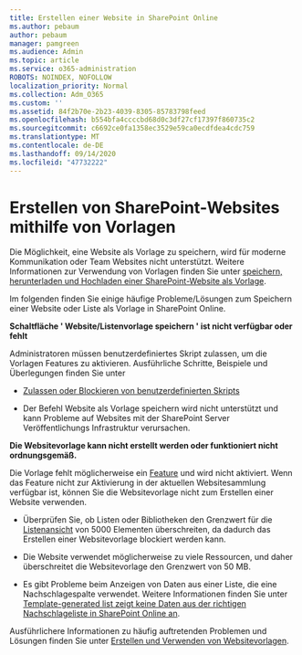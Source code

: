 ```yaml
---
title: Erstellen einer Website in SharePoint Online
ms.author: pebaum
author: pebaum
manager: pamgreen
ms.audience: Admin
ms.topic: article
ms.service: o365-administration
ROBOTS: NOINDEX, NOFOLLOW
localization_priority: Normal
ms.collection: Adm_O365
ms.custom: ''
ms.assetid: 84f2b70e-2b23-4039-8305-85783798feed
ms.openlocfilehash: b554bfa4ccccbd68d0c3df27cf17397f860735c2
ms.sourcegitcommit: c6692ce0fa1358ec3529e59ca0ecdfdea4cdc759
ms.translationtype: MT
ms.contentlocale: de-DE
ms.lasthandoff: 09/14/2020
ms.locfileid: "47732222"
---
```

# <a name="create-sharepoint-sites-using-templates"></a>Erstellen von SharePoint-Websites mithilfe von Vorlagen

Die Möglichkeit, eine Website als Vorlage zu speichern, wird für moderne Kommunikation oder Team Websites nicht unterstützt. Weitere Informationen zur Verwendung von Vorlagen finden Sie unter [speichern, herunterladen und Hochladen einer SharePoint-Website als Vorlage](https://docs.microsoft.com/sharepoint/dev/general-development/save-download-and-upload-a-sharepoint-site-as-a-template).

Im folgenden finden Sie einige häufige Probleme/Lösungen zum Speichern einer Website oder Liste als Vorlage in SharePoint Online. 

**Schaltfläche ' Website/Listenvorlage speichern ' ist nicht verfügbar oder fehlt**

Administratoren müssen benutzerdefiniertes Skript zulassen, um die Vorlagen Features zu aktivieren. Ausführliche Schritte, Beispiele und Überlegungen finden Sie unter 

- [Zulassen oder Blockieren von benutzerdefinierten Skripts](https://docs.microsoft.com/sharepoint/allow-or-prevent-custom-script)

- Der Befehl Website als Vorlage speichern wird nicht unterstützt und kann Probleme auf Websites mit der SharePoint Server Veröffentlichungs Infrastruktur verursachen.

**Die Websitevorlage kann nicht erstellt werden oder funktioniert nicht ordnungsgemäß.**

Die Vorlage fehlt möglicherweise ein [Feature](https://social.technet.microsoft.com/wiki/contents/articles/14423.sharepoint-2013-existing-features-guid.aspx) und wird nicht aktiviert. Wenn das Feature nicht zur Aktivierung in der aktuellen Websitesammlung verfügbar ist, können Sie die Websitevorlage nicht zum Erstellen einer Website verwenden.

- Überprüfen Sie, ob Listen oder Bibliotheken den Grenzwert für die [Listenansicht](https://support.office.com/article/Manage-large-lists-and-libraries-in-SharePoint-B8588DAE-9387-48C2-9248-C24122F07C59) von 5000 Elementen überschreiten, da dadurch das Erstellen einer Websitevorlage blockiert werden kann.

- Die Website verwendet möglicherweise zu viele Ressourcen, und daher überschreitet die Websitevorlage den Grenzwert von 50 MB.


- Es gibt Probleme beim Anzeigen von Daten aus einer Liste, die eine Nachschlagespalte verwendet. Weitere Informationen finden Sie unter [Template-generated list zeigt keine Daten aus der richtigen Nachschlageliste in SharePoint Online an](https://docs.microsoft.com/sharepoint/support/lists-and-libraries/template-generated-list-incorrect-data).

Ausführlichere Informationen zu häufig auftretenden Problemen und Lösungen finden Sie unter [Erstellen und Verwenden von Websitevorlagen](https://support.office.com/article/Create-and-use-site-templates-60371B0F-00E0-4C49-A844-34759EBDD989).




